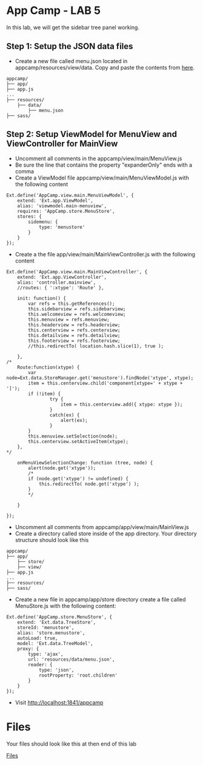 # App Camp - LAB 5

In this lab, we will get the sidebar tree panel working. 


## Step 1: Setup the JSON data files

* Create a new file called menu.json located in appcamp/resources/view/data. Copy and paste the contents from [here](https://raw.githubusercontent.com/shikhirsingh/ExtJS-AppCamp-Govt/master/Instructions/05-VM-Listeners-Bind/menu.json). 

```
appcamp/
├── app/
├── app.js
...
├── resources/
    ├── data/
        ├── menu.json
├── sass/
```

## Step 2: Setup ViewModel for MenuView and ViewController for MainView

* Uncomment all comments in the appcamp/view/main/MenuView.js
* Be sure the line that contains the property "expanderOnly" ends with a comma
* Create a ViewModel file appcamp/view/main/MenuViewModel.js with the following content
```
Ext.define('AppCamp.view.main.MenuViewModel', {
    extend: 'Ext.app.ViewModel',
    alias: 'viewmodel.main-menuview',
    requires: 'AppCamp.store.MenuStore',
    stores: {
        sidemenu: {
            type: 'menustore'
        }
    }
});
```

* Create a the file app/view/main/MainViewController.js with the following content
```
Ext.define('AppCamp.view.main.MainViewController', {
	extend: 'Ext.app.ViewController',
	alias: 'controller.mainview',
	//routes: { ':xtype': 'Route' },

	init: function() {
		var refs = this.getReferences();
		this.sidebarview = refs.sidebarview;
		this.welcomeview = refs.welcomeview;
		this.menuview = refs.menuview;
		this.headerview = refs.headerview;
		this.centerview = refs.centerview;
		this.detailview = refs.detailview;
		this.footerview = refs.footerview;
        //this.redirectTo( location.hash.slice(1), true );

	},
/*
	Route:function(xtype) {
		var node=Ext.data.StoreManager.get('menustore').findNode('xtype', xtype);
		item = this.centerview.child('component[xtype=' + xtype + ']');
		if (!item) {
				try {
					item = this.centerview.add({ xtype: xtype });
				}
				catch(ex) {
					alert(ex);
				}
		}
		this.menuview.setSelection(node);
		this.centerview.setActiveItem(xtype);
	},
*/

    onMenuViewSelectionChange: function (tree, node) {
		alert(node.get('xtype'));
        /*
		if (node.get('xtype') != undefined) {
			this.redirectTo( node.get('xtype') );
		}
        */

	}

});
```
* Uncomment all comments from appcamp/app/view/main/MainView.js
* Create a directory called store inside of the app directory. Your directory structure should look like this
```
appcamp/
├── app/
	├── store/
    ├── view/
├── app.js
...
├── resources/
├── sass/
```

* Create a new file in appcamp/app/store directory create a file called MenuStore.js with the following content:
```
Ext.define('AppCamp.store.MenuStore', {
	extend: 'Ext.data.TreeStore',
	storeId: 'menustore',
    alias: 'store.menustore',
	autoLoad: true,
	model: 'Ext.data.TreeModel',
	proxy: {
		type: 'ajax',
		url: 'resources/data/menu.json',
		reader: {
			type: 'json',
            rootProperty: 'root.children'
		}
	}
});
```
* Visit [http://localhost:1841/appcamp](http://localhost:1841/appcamp/) 

# Files

Your files should look like this at then end of this lab

<a href="app/"> Files</a>